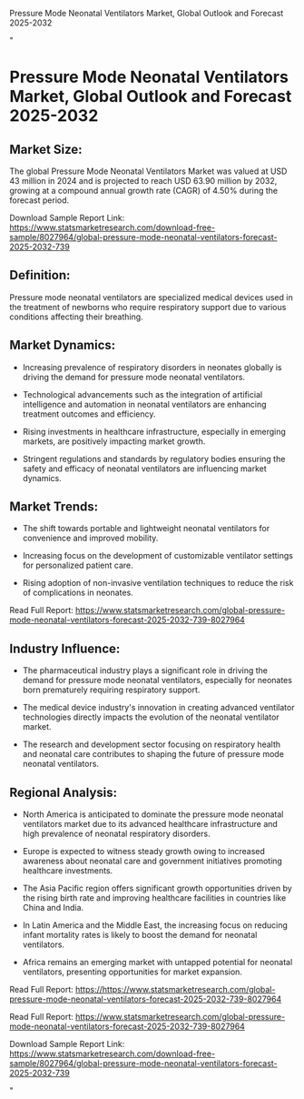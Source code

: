 Pressure Mode Neonatal Ventilators Market, Global Outlook and Forecast 2025-2032

"<h1>Pressure Mode Neonatal Ventilators Market, Global Outlook and Forecast 2025-2032</h1>

<h2>Market Size:</h2>
<p>The global Pressure Mode Neonatal Ventilators Market was valued at USD 43 million in 2024 and is projected to reach USD 63.90 million by 2032, growing at a compound annual growth rate (CAGR) of 4.50% during the forecast period.</p>
<p>Download Sample Report Link: <a href='https://www.statsmarketresearch.com/download-free-sample/8027964/global-pressure-mode-neonatal-ventilators-forecast-2025-2032-739'>https://www.statsmarketresearch.com/download-free-sample/8027964/global-pressure-mode-neonatal-ventilators-forecast-2025-2032-739</a></p>

<h2>Definition:</h2>
<p>Pressure mode neonatal ventilators are specialized medical devices used in the treatment of newborns who require respiratory support due to various conditions affecting their breathing.</p>

<h2>Market Dynamics:</h2>
<ul>
  <li><p>Increasing prevalence of respiratory disorders in neonates globally is driving the demand for pressure mode neonatal ventilators.</p></li>
  <li><p>Technological advancements such as the integration of artificial intelligence and automation in neonatal ventilators are enhancing treatment outcomes and efficiency.</p></li>
  <li><p>Rising investments in healthcare infrastructure, especially in emerging markets, are positively impacting market growth.</p></li>
  <li><p>Stringent regulations and standards by regulatory bodies ensuring the safety and efficacy of neonatal ventilators are influencing market dynamics.</p></li>
</ul>

<h2>Market Trends:</h2>
<ul>
  <li><p>The shift towards portable and lightweight neonatal ventilators for convenience and improved mobility.</p></li>
  <li><p>Increasing focus on the development of customizable ventilator settings for personalized patient care.</p></li>
  <li><p>Rising adoption of non-invasive ventilation techniques to reduce the risk of complications in neonates.</p></li>
</ul>
<p>Read Full Report: <a href='https://www.statsmarketresearch.com/global-pressure-mode-neonatal-ventilators-forecast-2025-2032-739-8027964'>https://www.statsmarketresearch.com/global-pressure-mode-neonatal-ventilators-forecast-2025-2032-739-8027964</a></p>

<h2>Industry Influence:</h2>
<ul>
  <li><p>The pharmaceutical industry plays a significant role in driving the demand for pressure mode neonatal ventilators, especially for neonates born prematurely requiring respiratory support.</p></li>
  <li><p>The medical device industry's innovation in creating advanced ventilator technologies directly impacts the evolution of the neonatal ventilator market.</p></li>
  <li><p>The research and development sector focusing on respiratory health and neonatal care contributes to shaping the future of pressure mode neonatal ventilators.</p></li>
</ul>

<h2>Regional Analysis:</h2>
<ul>
  <li><p>North America is anticipated to dominate the pressure mode neonatal ventilators market due to its advanced healthcare infrastructure and high prevalence of neonatal respiratory disorders.</p></li>
  <li><p>Europe is expected to witness steady growth owing to increased awareness about neonatal care and government initiatives promoting healthcare investments.</p></li>
  <li><p>The Asia Pacific region offers significant growth opportunities driven by the rising birth rate and improving healthcare facilities in countries like China and India.</p></li>
  <li><p>In Latin America and the Middle East, the increasing focus on reducing infant mortality rates is likely to boost the demand for neonatal ventilators.</p></li>
  <li><p>Africa remains an emerging market with untapped potential for neonatal ventilators, presenting opportunities for market expansion.</p></li>
</ul>
<p>Read Full Report: <a href='https://www.statsmarketresearch.com/global-pressure-mode-neonatal-ventilators-forecast-2025-2032-739-8027964'>https://https://www.statsmarketresearch.com/global-pressure-mode-neonatal-ventilators-forecast-2025-2032-739-8027964</a></p>

<p>Read Full Report: <a href='https://www.statsmarketresearch.com/global-pressure-mode-neonatal-ventilators-forecast-2025-2032-739-8027964'>https://www.statsmarketresearch.com/global-pressure-mode-neonatal-ventilators-forecast-2025-2032-739-8027964</a></p>
<p>Download Sample Report Link: <a href='https://www.statsmarketresearch.com/download-free-sample/8027964/global-pressure-mode-neonatal-ventilators-forecast-2025-2032-739'>https://www.statsmarketresearch.com/download-free-sample/8027964/global-pressure-mode-neonatal-ventilators-forecast-2025-2032-739</a></p>"
